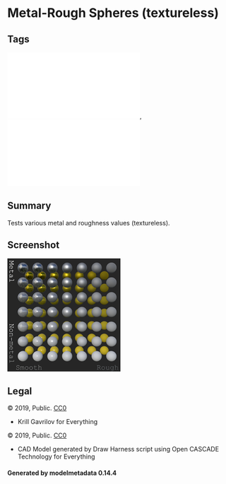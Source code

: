 # Metal-Rough Spheres (textureless)

## Tags

![core](../../Models-core.md), ![testing](../../Models-testing.md)

## Summary

Tests various metal and roughness values (textureless).

## Screenshot

![screenshot](screenshot/screenshot.png)

## Legal

&copy; 2019, Public. [CC0](https://creativecommons.org/publicdomain/zero/1.0/legalcode)

 - Krill Gavrilov for Everything

&copy; 2019, Public. [CC0](https://creativecommons.org/publicdomain/zero/1.0/legalcode)

 - CAD Model generated by Draw Harness script using Open CASCADE Technology for Everything

#### Generated by modelmetadata 0.14.4